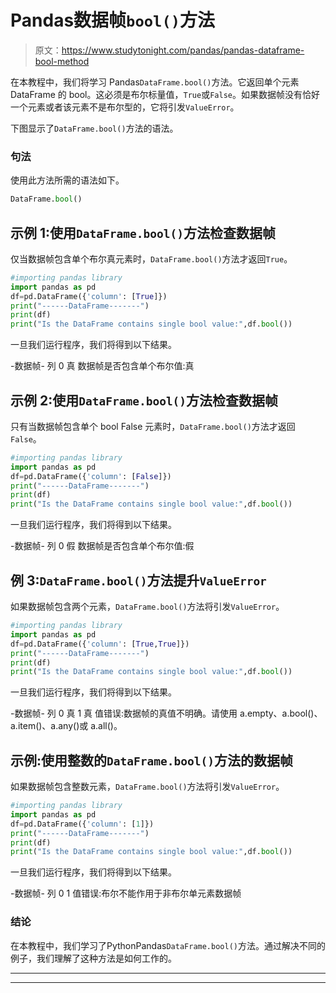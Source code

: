 # Pandas数据帧`bool()`方法

> 原文：<https://www.studytonight.com/pandas/pandas-dataframe-bool-method>

在本教程中，我们将学习 Pandas`DataFrame.bool()`方法。它返回单个元素 DataFrame 的 bool。这必须是布尔标量值，`True`或`False`。如果数据帧没有恰好一个元素或者该元素不是布尔型的，它将引发`ValueError`。

下图显示了`DataFrame.bool()`方法的语法。

### 句法

使用此方法所需的语法如下。

```py
DataFrame.bool()
```

## 示例 1:使用`DataFrame.bool()`方法检查数据帧

仅当数据帧包含单个布尔真元素时，`DataFrame.bool()`方法才返回`True`。

```py
#importing pandas library
import pandas as pd
df=pd.DataFrame({'column': [True]})
print("------DataFrame-------")
print(df)
print("Is the DataFrame contains single bool value:",df.bool())
```

一旦我们运行程序，我们将得到以下结果。

-数据帧-
列
0 真
数据帧是否包含单个布尔值:真

## 示例 2:使用`DataFrame.bool()`方法检查数据帧

只有当数据帧包含单个 bool False 元素时，`DataFrame.bool()`方法才返回`False`。

```py
#importing pandas library
import pandas as pd
df=pd.DataFrame({'column': [False]})
print("------DataFrame-------")
print(df)
print("Is the DataFrame contains single bool value:",df.bool())
```

一旦我们运行程序，我们将得到以下结果。

-数据帧-
列
0 假
数据帧是否包含单个布尔值:假

## 例 3:`DataFrame.bool()`方法提升`ValueError`

如果数据帧包含两个元素，`DataFrame.bool()`方法将引发`ValueError`。

```py
#importing pandas library
import pandas as pd
df=pd.DataFrame({'column': [True,True]})
print("------DataFrame-------")
print(df)
print("Is the DataFrame contains single bool value:",df.bool())
```

一旦我们运行程序，我们将得到以下结果。

-数据帧-
列
0 真
1 真
值错误:数据帧的真值不明确。请使用 a.empty、a.bool()、a.item()、a.any()或 a.all()。

## 示例:使用整数的`DataFrame.bool()`方法的数据帧

如果数据帧包含整数元素，`DataFrame.bool()`方法将引发`ValueError`。

```py
#importing pandas library
import pandas as pd
df=pd.DataFrame({'column': [1]})
print("------DataFrame-------")
print(df)
print("Is the DataFrame contains single bool value:",df.bool())
```

一旦我们运行程序，我们将得到以下结果。

-数据帧-
列
0 1
值错误:布尔不能作用于非布尔单元素数据帧

### 结论

在本教程中，我们学习了PythonPandas`DataFrame.bool()`方法。通过解决不同的例子，我们理解了这种方法是如何工作的。

* * *

* * *